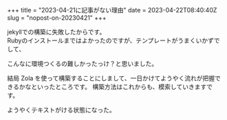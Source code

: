 +++
title = "2023-04-21に記事がない理由"
date = 2023-04-22T08:40:40Z
slug = "nopost-on-20230421"
+++

jekyllでの構築に失敗したからです。  
Rubyのインストールまではよかったのですが、テンプレートがうまくいかずでして、

こんなに環境つくるの難しかったっけ？と思いました。

結局 Zola を使って構築することにしまして、一日かけてようやく流れが把握できるかなといったところです。
構築方法はこれからも、模索していきますです。

ようやくテキストがける状態になった。